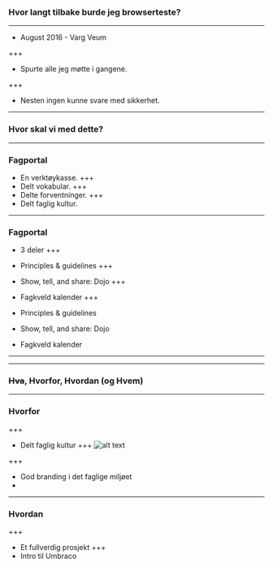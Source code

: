 ### Hvor langt tilbake burde jeg browserteste?

---


* August 2016 - Varg Veum


+++
* Spurte alle jeg møtte i gangene.

+++
* Nesten ingen kunne svare med sikkerhet.


---

### Hvor skal vi med dette?

---

### Fagportal

* En verktøykasse.
+++
* Delt vokabular.
+++
* Delte forventninger.
+++
* Delt faglig kultur.

---

### Fagportal

* 3 deler
+++

* Principles & guidelines
+++
* Show, tell, and share: Dojo
+++
* Fagkveld kalender
+++

* Principles & guidelines
* Show, tell, and share: Dojo
* Fagkveld kalender


---
---

### ~~Hva~~, Hvorfor, Hvordan (og Hvem)
---
### Hvorfor
+++
* Delt faglig kultur
+++
![alt text]("https://i.imgur.com/mX4UyUc.gifv")

+++

* God branding i det faglige miljøet
* 

---
### Hvordan

+++ 
* Et fullverdig prosjekt
+++ 
* Intro til Umbraco
